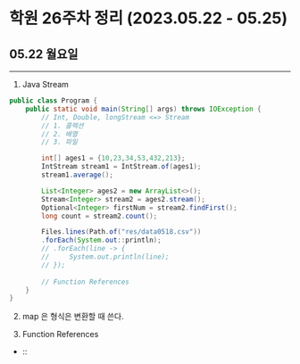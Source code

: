 # 학원 26주차 정리 (2023.05.22 - 05.25)

## 05.22 월요일
---

1. Java Stream

```java
public class Program {
    public static void main(String[] args) throws IOException {
        // Int, Double, longStream <=> Stream
        // 1. 콜렉션
        // 2. 배열
        // 3. 파일

        int[] ages1 = {10,23,34,53,432,213};
        IntStream stream1 = IntStream.of(ages1);
        stream1.average();

        List<Integer> ages2 = new ArrayList<>();
        Stream<Integer> stream2 = ages2.stream();
        Optional<Integer> firstNum = stream2.findFirst();
        long count = stream2.count();

        Files.lines(Path.of("res/data0518.csv"))
        .forEach(System.out::println);
        // .forEach(line -> {
        //     System.out.println(line);
        // });
        
        // Function References
    }
}
```

2. map 은 형식은 변환할 때 쓴다.

3. Function References
- :: 